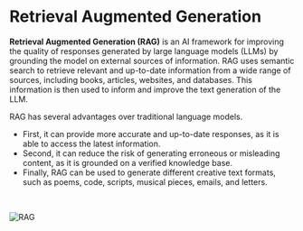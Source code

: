 # Retrieval Augmented Generation

**Retrieval Augmented Generation (RAG)** is an AI framework for improving the quality of responses generated by large language models (LLMs) by grounding the model on external sources of information. RAG uses semantic search to retrieve relevant and up-to-date information from a wide range of sources, including books, articles, websites, and databases. This information is then used to inform and improve the text generation of the LLM.

RAG has several advantages over traditional language models. 
* First, it can provide more accurate and up-to-date responses, as it is able to access the latest information. 
* Second, it can reduce the risk of generating erroneous or misleading content, as it is grounded on a verified knowledge base. 
* Finally, RAG can be used to generate different creative text formats, such as poems, code, scripts, musical pieces, emails, and letters.

<br>

![RAG](../assets/img/diagrams/rag.jpg)

<br>
